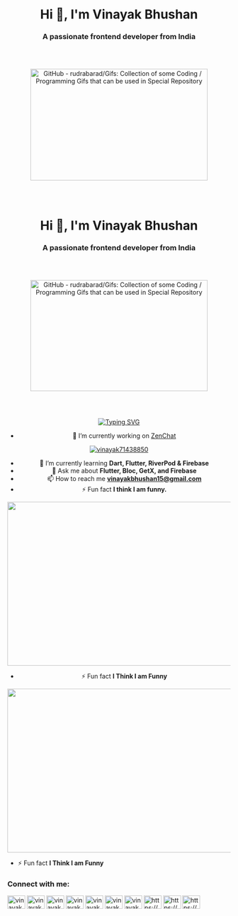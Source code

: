 # <div align="center">Hi 👋, I'm Vinayak Bhushan</div>
### <div align="center">A passionate frontend developer from India</div>

<p align="center">
  <img src="https://camo.githubusercontent.com/cae12fddd9d6982901d82580bdf321d81fb299141098ca1c2d4891870827bf17/68747470733a2f2f6d69726f2e6d656469756d2e636f6d2f6d61782f313336302f302a37513379765349765f7430696f4a2d5a2e676966" jsaction="load:XAeZkd;" jsname="HiaYvf" alt="GitHub - rudrabarad/Gifs: Collection of some Coding / Programming Gifs that can be used in Special Repository" data-noaft="1" style="width: 400px; height: 251.765px; margin: 46.3176px 0px;">

<div align="center">
  <h1>Hi 👋, I'm Vinayak Bhushan</h1>
  <h3>A passionate frontend developer from India</h3>

  <p>
    <img src="https://camo.githubusercontent.com/cae12fddd9d6982901d82580bdf321d81fb299141098ca1c2d4891870827bf17/68747470733a2f2f6d69726f2e6d656469756d2e636f6d2f6d61782f313336302f302a37513379765349765f7430696f4a2d5A2e676966" jsaction="load:XAeZkd;" jsname="HiaYvf" alt="GitHub - rudrabarad/Gifs: Collection of some Coding / Programming Gifs that can be used in Special Repository" data-noaft="1" style="width: 400px; height: 251.765px; margin: 46.3176px 0px;">
  </p>

  [![Typing SVG](https://readme-typing-svg.herokuapp.com?font=&pause=1000&color=F7F7F7&background=000000F7&center=true&vCenter=true&width=435&lines=Hello!!;Vinayak+Bhushan+this+side;I+am+Tech+Enthusiast+%26+Developer)](https://git.io/typing-svg)

  - 🔭 I’m currently working on [ZenChat](https://github.com/vinayak-bhushan/ZenChat)

  <p>
    <a href="https://twitter.com/vinayak71438850" target="blank"><img src="https://img.shields.io/twitter/follow/vinayak71438850?logo=twitter&style=for-the-badge" alt="vinayak71438850" /></a>
  </p>

  - 🌱 I’m currently learning **Dart, Flutter, RiverPod & Firebase**
  - 💬 Ask me about **Flutter, Bloc, GetX, and Firebase**
  - 📫 How to reach me **vinayakbhushan15@gmail.com**
  - ⚡ Fun fact **I think I am funny.**

  <div align="center">
    <img width="800" height="370" src="https://www.fullstacktechnology.com/wp-content/uploads/2020/10/web_development_2.gif" class="attachment-full size-full" alt="" loading="lazy">
  </div>

  - ⚡ Fun fact **I Think I am Funny**
  </p>
</div>




<div align="center">
  <img width="800" height="370" src="https://www.fullstacktechnology.com/wp-content/uploads/2020/10/web_development_2.gif" class="attachment-full size-full" alt="" loading="lazy">
</div>

- ⚡ Fun fact **I Think I am Funny**
</p>
</p>

### Connect with me:

<p align="left">
  <a href="https://twitter.com/vinayak71438850" target="blank"><img align="center" src="https://raw.githubusercontent.com/rahuldkjain/github-profile-readme-generator/master/src/images/icons/Social/twitter.svg" alt="vinayak71438850" height="30" width="40" /></a>
  <a href="https://linkedin.com/in/vinayak-bhushan-3937741a6" target="blank"><img align="center" src="https://raw.githubusercontent.com/rahuldkjain/github-profile-readme-generator/master/src/images/icons/Social/linked-in-alt.svg" alt="vinayak-bhushan-3937741a6" height="30" width="40" /></a>
  <a href="https://instagram.com/vinayak._.bhushan" target="blank"><img align="center" src="https://raw.githubusercontent.com/rahuldkjain/github-profile-readme-generator/master/src/images/icons/Social/instagram.svg" alt="vinayak._.bhushan" height="30" width="40" /></a>
  <a href="https://www.codechef.com/users/vinayak_901" target="blank"><img align="center" src="https://cdn.jsdelivr.net/npm/simple-icons@3.1.0/icons/codechef.svg" alt="vinayak_901" height="30" width="40" /></a>
  <a href="https://www.hackerrank.com/vinayak-bhushan-3937741a6" target="blank"><img align="center" src="https://raw.githubusercontent.com/rahuldkjain/github-profile-readme-generator/master/src/images/icons/Social/hackerrank.svg" alt="vinayak-bhushan-3937741a6" height="30" width="40" /></a>
  <a href="https://www.leetcode.com/vinayak_bhushan" target="blank"><img align="center" src="https://raw.githubusercontent.com/rahuldkjain/github-profile-readme-generator/master/src/images/icons/Social/leet-code.svg" alt="vinayak_bhushan" height="30" width="40" /></a>
  <a href="https://auth.geeksforgeeks.org/user/vinayakbhushanit2020" target="blank"><img align="center" src="https://raw.githubusercontent.com/rahuldkjain/github-profile-readme-generator/master/src/images/icons/Social/geeks-for-geeks.svg" alt="vinayakbhushanit2020" height="30" width="40" /></a>
  <a href="https://linkedin.com/in/https://www.linkedin.com/in/vinayak-bhushan-3937741a6" target="blank"><img align="center" src="https://raw.githubusercontent.com/rahuldkjain/github-profile-readme-generator/master/src/images/icons/Social/linked-in-alt.svg" alt="https://www.linkedin.com/in/vinayak-bhushan-3937741a6" height="30" width="40" /></a>
  <a href="https://instagram.com/https://www.instagram.com/in/vinayak._.bhushan" target="blank"><img align="center" src="https://raw.githubusercontent.com/rahuldkjain/github-profile-readme-generator/master/src/images/icons/Social/instagram.svg" alt="https://www.instagram.com/in/vinayak._.bhushan" height="30" width="40" /></a>
  <a href="https://www.hackerrank.com/https://www.hackerrank.com/vinayakbhushan15" target="blank"><img align="center" src="https://raw.githubusercontent.com/rahuldkjain/github-profile-readme-generator/master/src/images/icons/Social/hackerrank.svg" alt="https://www.hackerrank.com/vinayakbhushan15" height="30" width="40" /></a>
  <a href="https://www.leetcode.com/https://leetcode.com/vinayak_bhushan" target="blank"><img align="center" src="https://raw.githubusercontent.com
